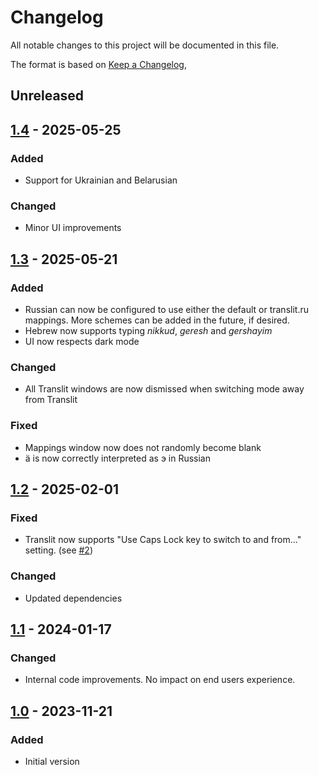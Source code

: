 # Changelog
All notable changes to this project will be documented in this file.

The format is based on [Keep a Changelog](https://keepachangelog.com/en/1.0.0/),

## Unreleased

## [1.4] - 2025-05-25

### Added
- Support for Ukrainian and Belarusian

### Changed
- Minor UI improvements

## [1.3] - 2025-05-21

### Added
- Russian can now be configured to use either the default or translit.ru mappings.
  More schemes can be added in the future, if desired.
- Hebrew now supports typing _nikkud_, _geresh_ and _gershayim_
- UI now respects dark mode

### Changed
- All Translit windows are now dismissed when switching mode away from Translit

### Fixed
- Mappings window now does not randomly become blank
- ä is now correctly interpreted as э in Russian

## [1.2] - 2025-02-01

### Fixed
- Translit now supports "Use Caps Lock key to switch to and from..." setting. (see [#2](https://github.com/gershnik/Translit/issues/2))

### Changed
- Updated dependencies

## [1.1] - 2024-01-17

### Changed
- Internal code improvements. No impact on end users experience.

## [1.0] - 2023-11-21

### Added
- Initial version


[1.0]: https://github.com/gershnik/Translit/releases/v1.0
[1.1]: https://github.com/gershnik/Translit/releases/v1.1
[1.2]: https://github.com/gershnik/Translit/releases/v1.2
[1.3]: https://github.com/gershnik/Translit/releases/v1.3
[1.4]: https://github.com/gershnik/Translit/releases/v1.4
